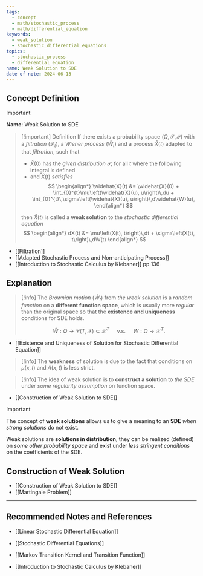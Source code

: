 ```yaml
---
tags:
  - concept
  - math/stochastic_process
  - math/differential_equation
keywords:
  - weak_solution
  - stochastic_differential_equations
topics:
  - stochastic_process
  - differential_equation
name: Weak Solution to SDE
date of note: 2024-06-13
---
```


## Concept Definition

>[!important]
>**Name**: Weak Solution to SDE

>[!important] Definition
>If there exists a probability space $(\Omega, \mathscr{F}, \mathcal{P})$ with a *filtration* $(\mathcal{F}_{t})$,  a *Wiener process* $(\widehat{W}_{t})$ and a process $\widehat{X}(t)$ adapted to that *filtration*, such that 
>- $\widehat{X}(0)$ has the *given distribution* $\mathcal{P}$, for all $t$ where the following integral is defined
>- and $\widehat{X}(t)$ *satisfies* 
>$$
>\begin{align*}
>\widehat{X}(t) &= \widehat{X}(0) + \int_{0}^{t}\mu\left(\widehat{X}(u), u\right)\,du + \int_{0}^{t}\,\sigma\left(\widehat{X}(u), u\right)\,d\widehat{W}(u),
>\end{align*}
>$$
>
>then   $\widehat{X}(t)$ is called a **weak solution** to the *stochastic differential equation*
>$$
>\begin{align*}
>dX(t) &= \mu\left(X(t), t\right)\,dt + \sigma\left(X(t), t\right)\,dW(t)
>\end{align*}
>$$


- [[Filtration]]
- [[Adapted Stochastic Process and Non-anticipating Process]]
- [[Introduction to Stochastic Calculus by Klebaner]] pp 136

## Explanation

>[!info]
>The *Brownian motion* $(\widehat{W}_{t})$ from *the weak solution* is a *random function* on a **different function space**, which is usually more *regular* than the original space so that the **existence and uniqueness** conditions for SDE holds.
>
>$$
>\widehat{W}: \Omega \to \mathcal{C}(T, \mathcal{X}) \subset \mathcal{X}^{T} \quad \text{ v.s. } \quad W: \Omega \to \mathcal{X}^{T}.
>$$


- [[Existence and Uniqueness of Solution for Stochastic Differential Equation]]

>[!info]
>The **weakness** of solution is due to the fact that conditions on $\mu(x,t)$ and $A(x, t)$ is less strict.

>[!info]
>The idea of weak solution is to **construct a solution** to *the SDE* under *some regularity assumption* on function space.

- [[Construction of Weak Solution to SDE]]

>[!important]
>The concept of **weak solutions** allows us to give a meaning to an **SDE** *when strong solutions* do not exist. 
>
>Weak solutions are **solutions in distribution**, they can be realized (defined) on *some other probability space* and exist under *less stringent conditions* on the coefficients of the SDE.

## Construction of Weak Solution

- [[Construction of Weak Solution to SDE]]
- [[Martingale Problem]]



-----------
##  Recommended Notes and References

- [[Linear Stochastic Differential Equation]]
- [[Stochastic Differential Equations]]

- [[Markov Transition Kernel and Transition Function]]


- [[Introduction to Stochastic Calculus by Klebaner]]